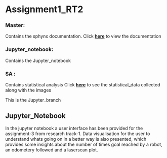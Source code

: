 # Assignment1_RT2

### Master:
Contains the sphynx documentation. Click **[here](https://aayush11101998.github.io/Assignment1_RT2/py-modindex.html)** to view the documentation
### Jupyter_notebook: 
Contains the Jupyter_notebook 
### SA : 
Contains statistical analysis Click **[here](https://github.com/aayush11101998/Assignment1_RT2/tree/statistical_analysis/statistical_data)** to see the statistical_data collected along with the images

This is the Jupyter_branch

## Jupyter_Notebook
In the jupyter notebook a user interface has been provided for the assignment-3 from research track-1. 
Data visualisation for the user to understand whats going on in a better way is also presented, which provides some insights about the number of times goal 
reached by a robot, an odometery followed and a laserscan plot. 
